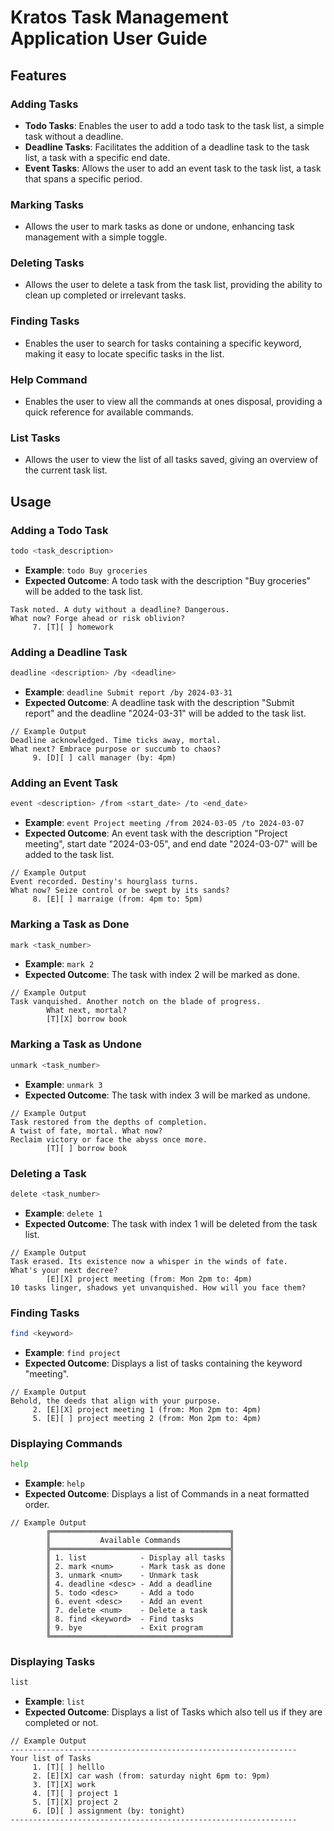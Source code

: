 # Kratos Task Management Application User Guide

## Features

### Adding Tasks
- **Todo Tasks**: Enables the user to add a todo task to the task list, a simple task without a deadline.
- **Deadline Tasks**: Facilitates the addition of a deadline task to the task list, a task with a specific end date.
- **Event Tasks**: Allows the user to add an event task to the task list, a task that spans a specific period.

### Marking Tasks
- Allows the user to mark tasks as done or undone, enhancing task management with a simple toggle.

### Deleting Tasks
- Allows the user to delete a task from the task list, providing the ability to clean up completed or irrelevant tasks.

### Finding Tasks
- Enables the user to search for tasks containing a specific keyword, making it easy to locate specific tasks in the list.

### Help Command
- Enables the user to view all the commands at ones disposal, providing a quick reference for available commands.

### List Tasks
- Allows the user to view the list of all tasks saved, giving an overview of the current task list.

## Usage

### Adding a Todo Task
```bash
todo <task_description>
```
- **Example**: `todo Buy groceries`
- **Expected Outcome**: A todo task with the description "Buy groceries" will be added to the task list.
```
Task noted. A duty without a deadline? Dangerous.
What now? Forge ahead or risk oblivion?
     7. [T][ ] homework
```

### Adding a Deadline Task
```bash
deadline <description> /by <deadline>
```
- **Example**: `deadline Submit report /by 2024-03-31`
- **Expected Outcome**: A deadline task with the description "Submit report" and the deadline "2024-03-31" will be added to the task list.
```
// Example Output
Deadline acknowledged. Time ticks away, mortal.
What next? Embrace purpose or succumb to chaos?
     9. [D][ ] call manager (by: 4pm)
```

### Adding an Event Task
```bash
event <description> /from <start_date> /to <end_date>
```
- **Example**: `event Project meeting /from 2024-03-05 /to 2024-03-07`
- **Expected Outcome**: An event task with the description "Project meeting", start date "2024-03-05", and end date "2024-03-07" will be added to the task list.
```
// Example Output
Event recorded. Destiny's hourglass turns.
What now? Seize control or be swept by its sands?
     8. [E][ ] marraige (from: 4pm to: 5pm)
```

### Marking a Task as Done
```bash
mark <task_number>
```
- **Example**: `mark 2`
- **Expected Outcome**: The task with index 2 will be marked as done.
```
// Example Output
Task vanquished. Another notch on the blade of progress.
        What next, mortal?
        [T][X] borrow book
```

### Marking a Task as Undone
```bash
unmark <task_number>
```
- **Example**: `unmark 3`
- **Expected Outcome**: The task with index 3 will be marked as undone.
```
// Example Output
Task restored from the depths of completion.
A twist of fate, mortal. What now?
Reclaim victory or face the abyss once more.
        [T][ ] borrow book
```

### Deleting a Task
```bash
delete <task_number>
```
- **Example**: `delete 1`
- **Expected Outcome**: The task with index 1 will be deleted from the task list.
```
// Example Output
Task erased. Its existence now a whisper in the winds of fate.
What's your next decree?
        [E][X] project meeting (from: Mon 2pm to: 4pm)
10 tasks linger, shadows yet unvanquished. How will you face them?
```

### Finding Tasks
```bash
find <keyword>
```
- **Example**: `find project`
- **Expected Outcome**: Displays a list of tasks containing the keyword "meeting".
```
// Example Output
Behold, the deeds that align with your purpose.
     2. [E][X] project meeting 1 (from: Mon 2pm to: 4pm)
     5. [E][ ] project meeting 2 (from: Mon 2pm to: 4pm)
```

### Displaying Commands
```bash
help
```
- **Example**: `help`
- **Expected Outcome**: Displays a list of Commands in a neat formatted order.
```
// Example Output
        ╔════════════════════════════════════════╗
        ║           Available Commands           ║
        ╠════════════════════════════════════════╣
        ║ 1. list            - Display all tasks ║
        ║ 2. mark <num>      - Mark task as done ║
        ║ 3. unmark <num>    - Unmark task       ║
        ║ 4. deadline <desc> - Add a deadline    ║
        ║ 5. todo <desc>     - Add a todo        ║
        ║ 6. event <desc>    - Add an event      ║
        ║ 7. delete <num>    - Delete a task     ║
        ║ 8. find <keyword>  - Find tasks        ║
        ║ 9. bye             - Exit program      ║
        ╚════════════════════════════════════════╝
```

### Displaying Tasks
```bash
list
```
- **Example**: `list`
- **Expected Outcome**: Displays a list of Tasks which also tell us if they are completed or not.
```
// Example Output
----------------------------------------------------------------
Your list of Tasks
     1. [T][ ] helllo
     2. [E][X] car wash (from: saturday night 6pm to: 9pm)
     3. [T][X] work
     4. [T][ ] project 1
     5. [T][X] project 2
     6. [D][ ] assignment (by: tonight)
----------------------------------------------------------------
```
